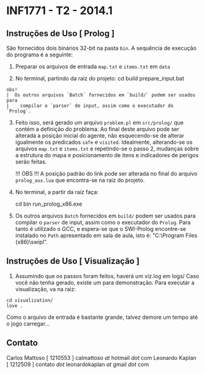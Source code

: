 INF1771 - T2 - 2014.1
=====================

Instruções de Uso [ Prolog ]
----------------------------

  São fornecidos dois binários 32-bit na pasta `bin`. A sequência de execução
    do programa é a seguinte:

  1) Preparar os arquivos de entrada `map.txt` e `items.txt` em `data`
  
  2) No terminal, partindo da raiz do projeto:
      cd build
      prepare_input.bat

    obs!
    |  Os outros arquivos `Batch` fornecidos em `build/` podem ser usados para 
    |    compilar o `parser` de input, assim como o executador do `Prolog`.

  3) Feito isso, será gerado um arquivo `problem.pl` em `src/prolog/` que 
       contém a definição do problema. Ao final deste arquivo pode ser alterada
       a posição inicial do agente, não esquecendo-se de alterar igualmente os
       predicados `safe` e `visited`. 
     Idealmente, alterando-se os arquivos `map.txt` e `items.txt` e repetindo-se
       o passo 2, mudanças sobre a estrutura do mapa e posicionamento de itens
       e indicadores de perigos serão feitas.

     !!! OBS !!!
      A posição padrão do link pode ser alterada no final do arquivo 
        `prolog_aux.lua` que encontra-se na raiz do projeto.

  4) No terminal, a partir da raiz faça:
       
       cd bin
       run_prolog_x86.exe

  5) Os outros arquivos `Batch` fornecidos em `build/` podem ser usados para
       compilar o `parser` de input, assim como o executador do `Prolog`.
     Para tanto é utilizado o GCC, e espera-se que o SWI-Prolog encontre-se 
       instalado no `Path` apresentado em sala de aula, isto é:
       "C:\Program Files (x86)\swipl\".

Instruções de Uso [ Visualização ]
----------------------------------
  
  1) Assumindo que os passos foram feitos, haverá um viz.log em logs/ 
  Caso você não tenha gerado, existe um para demonstração. 
  Para executar a visualização, va na raiz:

    cd visualization/
    love .

  Como o arquivo de entrada é bastante grande, talvez demore um tempo até o jogo carregar...


Contato
-------

  Carlos Mattoso  [ 1210553 ]
    calmattoso _at_ hotmail _dot_ com
  Leonardo Kaplan [ 1212509 ]
    contato _dot_ leonardokaplan _at_ gmail _dot_ com